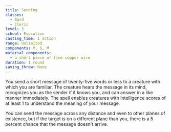 ```yaml
---
title: Sending
classes:
  - Bard
  - Cleric
level: 3
school: Evocation
casting_time: 1 action
range: Unlimited
components: V, S, M
material_components:
  - a short piece of fine copper wire
duration: 1 round
saving_throw: None
---
```


You send a short message of twenty-five words or less to a creature with which you are familiar. The creature hears the message in its mind, recognizes you as the sender if it knows you, and can answer in a like manner immediately. The spell enables creatures with Intelligence scores of at least 1 to understand the meaning of your message.

You can send the message across any distance and even to other planes of existence, but if the target is on a different plane than you, there is a 5 percent chance that the message doesn't arrive.
